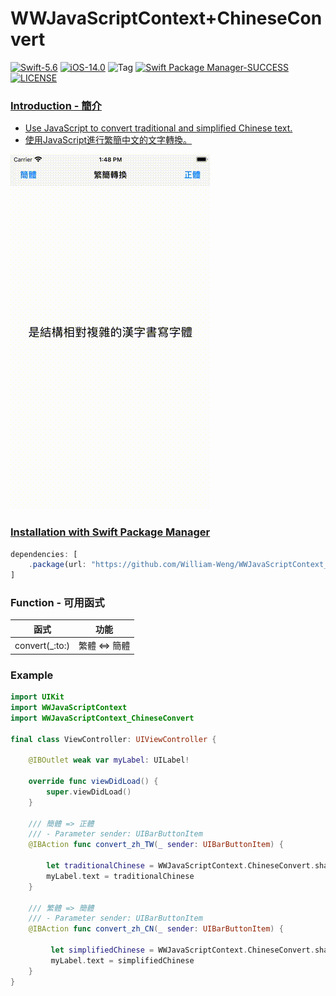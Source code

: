 # WWJavaScriptContext+ChineseConvert
[![Swift-5.6](https://img.shields.io/badge/Swift-5.6-orange.svg?style=flat)](https://developer.apple.com/swift/) [![iOS-14.0](https://img.shields.io/badge/iOS-14.0-pink.svg?style=flat)](https://developer.apple.com/swift/) ![Tag](https://img.shields.io/github/v/tag/William-Weng/WWJavaScriptContext_ChineseConvert) [![Swift Package Manager-SUCCESS](https://img.shields.io/badge/Swift_Package_Manager-SUCCESS-blue.svg?style=flat)](https://developer.apple.com/swift/) [![LICENSE](https://img.shields.io/badge/LICENSE-MIT-yellow.svg?style=flat)](https://developer.apple.com/swift/)

### [Introduction - 簡介](https://swiftpackageindex.com/William-Weng)
- [Use JavaScript to convert traditional and simplified Chinese text.](https://github.com/nk2028/opencc-js)
- [使用JavaScript進行繁簡中文的文字轉換。](https://cdn.jsdelivr.net/npm/opencc-js@1.0.5/dist/umd/full.js)

![](./Example.gif)

### [Installation with Swift Package Manager](https://medium.com/彼得潘的-swift-ios-app-開發問題解答集/使用-spm-安裝第三方套件-xcode-11-新功能-2c4ffcf85b4b)
```js
dependencies: [
    .package(url: "https://github.com/William-Weng/WWJavaScriptContext_ChineseConvert.git", .upToNextMajor(from: "1.1.0"))
]
```

### Function - 可用函式
|函式|功能|
|-|-|
|convert(_:to:)|繁體 <=> 簡體|

### Example
```swift
import UIKit
import WWJavaScriptContext
import WWJavaScriptContext_ChineseConvert

final class ViewController: UIViewController {

    @IBOutlet weak var myLabel: UILabel!
    
    override func viewDidLoad() {
        super.viewDidLoad()
    }
    
    /// 簡體 => 正體
    /// - Parameter sender: UIBarButtonItem
    @IBAction func convert_zh_TW(_ sender: UIBarButtonItem) {
        
        let traditionalChinese = WWJavaScriptContext.ChineseConvert.shared.convert(myLabel.text, to: .tw)
        myLabel.text = traditionalChinese
    }
    
    /// 繁體 => 簡體
    /// - Parameter sender: UIBarButtonItem
    @IBAction func convert_zh_CN(_ sender: UIBarButtonItem) {
        
         let simplifiedChinese = WWJavaScriptContext.ChineseConvert.shared.convert(myLabel.text, to: .cn)
         myLabel.text = simplifiedChinese
    }
}
```
